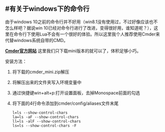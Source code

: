 #**有关于windows下的命令行**
---

由于windows 10之前的命令行并不好用（win8.1没有使用过，不过好像应该也不怎么样吧？据说win 10已经对命令行进行了改进，变得很好用，谁知道呢？），这里在命令行下使用Lua不会有一个很好的体验。所以这里我个人推荐使用Cmder来代替windows系统自带的CMD。   

[**Cmder官方网站**](http://gooseberrycreative.com/cmder/)
这里我们只下载mini版本的就可以了，体积足够小巧。

安装方法：   
1.	将下载的cmder_mini.zip解压   
2.	将解压出来的文件夹写入环境变量中   
3.	通过快捷键win+alt+p:打开设置面板，去掉Monospace前面的勾选   
4.	将下面的4行命令添加到cmder/config/aliases文件末尾

		l=ls --show-control-chars 
		la=ls -aF --show-control-chars 
		ll=ls -alF --show-control-chars 
		ls=ls --show-control-chars -F
	